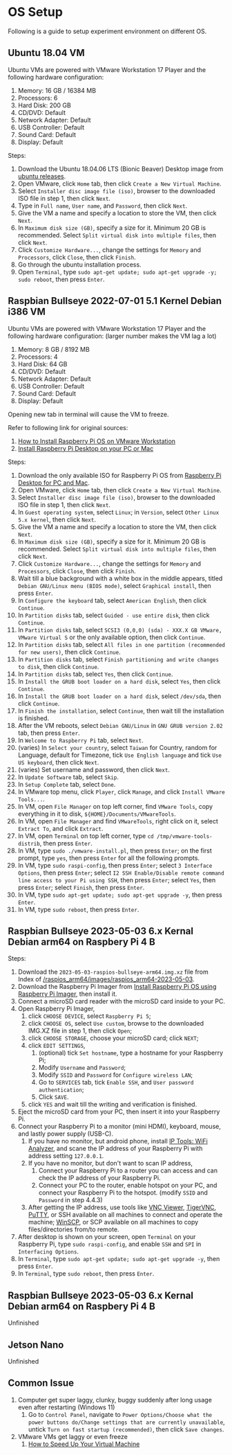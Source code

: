 # OS Setup

Following is a guide to setup experiment environment on different OS.

## Ubuntu 18.04 VM

Ubuntu VMs are powered with VMware Workstation 17 Player and the following hardware configuration:

1. Memory: 16 GB / 16384 MB
2. Processors: 6
3. Hard Disk: 200 GB
4. CD/DVD: Default
5. Network Adapter: Default
6. USB Controller: Default
7. Sound Card: Default
8. Display: Default

Steps:

1. Download the Ubuntu 18.04.06 LTS (Bionic Beaver) Desktop image from [ubuntu releases](https://releases.ubuntu.com/18.04/).
2. Open VMware, click ```Home``` tab, then click ```Create a New Virtual Machine```.
3. Select ```Installer disc image file (iso)```, browser to the downloaded ISO file in step 1, then click ```Next```.
4. Type in ```Full name```, ```User name```, and ```Password```, then click ```Next```.
5. Give the VM a name and specify a location to store the VM, then click ```Next```.
6. In ```Maximum disk size (GB)```, specify a size for it. Minimum 20 GB is recommended. Select ```Split virtual disk into multiple files```, then click ```Next```.
7. Click ```Customize Hardware...```, change the settings for ```Memory``` and ```Processors```, click ```Close```, then click ```Finish```.
8. Go through the ubuntu installation process.
9. Open ```Terminal```, type ```sudo apt-get update; sudo apt-get upgrade -y; sudo reboot```, then press ```Enter```.

## Raspbian Bullseye 2022-07-01 5.1 Kernel Debian i386 VM

Ubuntu VMs are powered with VMware Workstation 17 Player and the following hardware configuration: (larger number makes the VM lag a lot)

1. Memory: 8 GB / 8192 MB
2. Processors: 4
3. Hard Disk: 64 GB
4. CD/DVD: Default
5. Network Adapter: Default
6. USB Controller: Default
7. Sound Card: Default
8. Display: Default

Opening new tab in terminal will cause the VM to freeze.

Refer to following link for original sources:

1. [How to Install Raspberry Pi OS on VMware Workstation](https://youtu.be/85ZJj00FKe0?si=dvpXE4e0d_rYubMP)
2. [Install Raspberry Pi Desktop on your PC or Mac](https://projects.raspberrypi.org/en/projects/install-raspberry-pi-desktop/1)

Steps:

1. Download the only available ISO for Raspberry Pi OS from [Raspberry Pi Desktop for PC and Mac](https://www.raspberrypi.com/software/raspberry-pi-desktop/).
2. Open VMware, click ```Home``` tab, then click ```Create a New Virtual Machine```.
3. Select ```Installer disc image file (iso)```, browser to the downloaded ISO file in step 1, then click ```Next```.
4. In ```Guest operating system```, select ```Linux```; in ```Version```, select ```Other Linux 5.x kernel```, then click ```Next```.
5. Give the VM a name and specify a location to store the VM, then click ```Next```.
6. In ```Maximum disk size (GB)```, specify a size for it. Minimum 20 GB is recommended. Select ```Split virtual disk into multiple files```, then click ```Next```.
7. Click ```Customize Hardware...```, change the settings for ```Memory``` and ```Processors```, click ```Close```, then click ```Finish```.
8. Wait till a blue background with a white box in the middle appears, titled ```Debian GNU/Linux menu (BIOS mode)```, select ```Graphical install```, then press ```Enter```.
9. In ```Configure the keyboard``` tab, select ```American English```, then click ```Continue```.
10. In ```Partition disks``` tab, select ```Guided - use entire disk```, then click ```Continue```.
11. In ```Partition disks``` tab, select ```SCSI3 (0,0,0) (sda) - XXX.X GB VMware, VMware Virtual S``` or the only available option, then click ```Continue```.
12. In ```Partition disks``` tab, select ```All files in one partition (recommended for new users)```, then click ```Continue```.
13. In ```Partition disks``` tab, select ```Finish partitioning and write changes to disk```, then click ```Continue```.
14. In ```Partition disks``` tab, select ```Yes```, then click ```Continue```.
15. In ```Install the GRUB boot loader on a hard disk```, select ```Yes```, then click ```Continue```.
16. In ```Install the GRUB boot loader on a hard disk```, select ```/dev/sda```, then click ```Continue```.
17. In ```Finish the installation```, select ```Continue```, then wait till the installation is finished.
18. After the VM reboots, select ```Debian GNU/Linux``` in ```GNU GRUB version 2.02``` tab, then press ```Enter```.
19. In ```Welcome to Raspberry Pi``` tab, select ```Next```.
20. (varies) In ```Select your country```, select ```Taiwan``` for Country, random for Language, default for Timezone, tick ```Use English language``` and tick ```Use US keyboard```, then click ```Next```.
21. (varies) Set username and password, then click ```Next```.
22. In ```Update Software``` tab, select ```Skip```.
23. In ```Setup Complete``` tab, select ```Done```.
24. In VMware top menu, click ```Player```, click ```Manage```, and click ```Install VMware Tools...```.
25. In VM, open ```File Manager``` on top left corner, find ```VMware Tools```, copy everything in it to disk, ```${HOME}/Documents/VMwareTools```.
26. In VM, open ```File Manager``` and find ```VMwareTools```, right click on it, select ```Extract To```, and click ```Extract```.
27. In VM, open ```Terminal``` on top left corner, type ```cd /tmp/vmware-tools-distrib```, then press ```Enter```.
28. In VM, type ```sudo ./vmware-install.pl```, then press ```Enter```; on the first prompt, type ```yes```, then press ```Enter``` for all the following prompts.
29. In VM, type ```sudo raspi-config```, then press ```Enter```; select ```3 Interface Options```, then press ```Enter```; select ```I2 SSH Enable/Disable remote command line access to your Pi using SSH```, then press ```Enter```; select ```Yes```, then press ```Enter```; select ```Finish```, then press ```Enter```.
30. In VM, type ```sudo apt-get update; sudo apt-get upgrade -y```, then press ```Enter```.
31. In VM, type ```sudo reboot```, then press ```Enter```.

## Raspbian Bullseye 2023-05-03 6.x Kernal Debian arm64 on Raspbery Pi 4 B

Steps:

1. Download the ```2023-05-03-raspios-bullseye-arm64.img.xz``` file from Index of [/raspios_arm64/images/raspios_arm64-2023-05-03](http://downloads.raspberrypi.org/raspios_arm64/images/raspios_arm64-2023-05-03/).
2. Download the Raspberry Pi Imager from [Install Raspberry Pi OS using Raspberry Pi Imager](https://www.raspberrypi.com/software/), then install it.
3. Connect a microSD card reader with the microSD card inside to your PC.
4. Open Raspberry Pi Imager, 
    1. click ```CHOOSE DEVICE```, select ```Raspberry Pi 5```;
    2. click ```CHOOSE OS```, select ```Use custom```, browse to the downloaded IMG.XZ file in step 1, then click ```Open```;
    3. click ```CHOOSE STORAGE```, choose your microSD card; click ```NEXT```;
    4. click ```EDIT SETTINGS```,
        1. (optional) tick ```Set hostname```, type a hostname for your Raspberry Pi;
        2. Modify ```Username``` and ```Password```;
        3. Modify ```SSID``` and ```Password``` for ```Configure wireless LAN```;
        4. Go to ```SERVICES``` tab, tick ```Enable SSH```, and ```User password authentication```;
        5. Click ```SAVE```.
    5. click ```YES``` and wait till the writing and verification is finished.
5. Eject the microSD card from your PC, then insert it into your Raspberry Pi.
6. Connect your Raspberry Pi to a monitor (mini HDMI), keyboard, mouse, and lastly power supply (USB-C).
    1. If you have no monitor, but android phone, install [IP Tools: WiFi Analyzer](https://play.google.com/store/apps/details?id=com.ddm.iptools&hl=en&gl=US), and scane the IP address of your Raspberry Pi with address setting ```127.0.0.1```.
    2. If you have no monitor, but don't want to scan IP address,
        1. Connect your Raspberry Pi to a router you can access and can check the IP address of your Raspberry Pi.
        2. Connect your PC to the router, enable hotspot on your PC, and connect your Raspberry Pi to the hotspot. (modify ```SSID``` and ```Password``` in step 4.4.3)
    3. After getting the IP address, use tools like [VNC Viewer](https://www.realvnc.com/en/connect/download/viewer/), [TigerVNC](https://github.com/TigerVNC/tigervnc), [PuTTY](https://www.putty.org/), or SSH available on all machines to connect and operate the machine; [WinSCP](https://winscp.net/eng/download.php), or SCP available on all machines to copy files/directories from/to remote.
7. After desktop is shown on your screen, open ```Terminal``` on your Raspberry Pi, type ```sudo raspi-config```, and enable ```SSH``` and ```SPI``` in ```Interfacing Options```.
8. In ```Terminal```, type ```sudo apt-get update; sudo apt-get upgrade -y```, then press ```Enter```.
9. In ```Terminal```, type ```sudo reboot```, then press ```Enter```.

## Raspbian Bullseye 2023-05-03 6.x Kernal Debian arm64 on Raspbery Pi 4 B

Unfinished

## Jetson Nano

Unfinished

## Common Issue

1. Computer get super laggy, clunky, buggy suddenly after long usage even after restarting (Windows 11)
    1. Go to ```Control Panel```, navigate to ```Power Options/Choose what the power buttons do/Change settings that are currently unavailable```, untick ```Turn on fast startup (recommended)```, then click ```Save changes```.
2. VMware VMs get laggy or even freeze
    1. [How to Speed Up Your Virtual Machine](https://youtu.be/cEJyqI1R36A?si=wfoM1tjbjaLoLJZ_)

